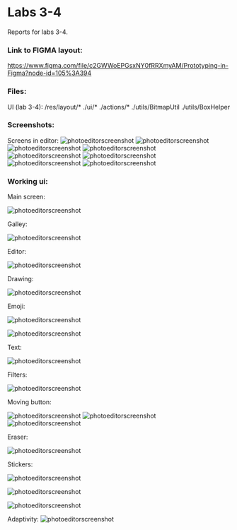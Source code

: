 # Labs 3-4

Reports for labs 3-4.

### Link to FIGMA layout:

https://www.figma.com/file/c2GWWoEPGsxNY0fRRXmyAM/Prototyping-in-Figma?node-id=105%3A394 


### Files:
UI (lab 3-4):
/res/layout/*
./ui/*
./actions/*
./utils/BitmapUtil
./utils/BoxHelper



### Screenshots:

Screens in editor:
![photoeditorscreenshot](./img/add_text_edit_text_fragment.png)
![photoeditorscreenshot](./img/brush_fragment.png)
![photoeditorscreenshot](./img/effects_fragment.png)
![photoeditorscreenshot](./img/emoji_fragment.png)
![photoeditorscreenshot](./img/image_fragment.png)
![photoeditorscreenshot](./img/image_layout_fragment.png)
![photoeditorscreenshot](./img/rotation_fragment.png)
![photoeditorscreenshot](./img/photoeditor_fragment.png)



### Working ui:

Main screen:

![photoeditorscreenshot](./img/main_fragment.png)


Galley:

![photoeditorscreenshot](./img/gallery.png)

Editor:

![photoeditorscreenshot](./img/photo.png)

Drawing:

![photoeditorscreenshot](./img/drawing.png)

Emoji:

![photoeditorscreenshot](./img/emoji_list.png)

![photoeditorscreenshot](./img/emoji.png)

Text:

![photoeditorscreenshot](./img/text.png)

Filters:

![photoeditorscreenshot](./img/filters.png)

Moving button:

![photoeditorscreenshot](./img/changing_position_process.png)
![photoeditorscreenshot](./img/changing_position_process2.png)
![photoeditorscreenshot](./img/position_changed.png)

Eraser: 

![photoeditorscreenshot](./img/eraser_mode.png)

Stickers:

![photoeditorscreenshot](./img/stickers.png)

![photoeditorscreenshot](./img/edit_screen.png)

![photoeditorscreenshot](./img/edit_screen_2.png)

Adaptivity:
![photoeditorscreenshot](./img/adaptivity.png)
